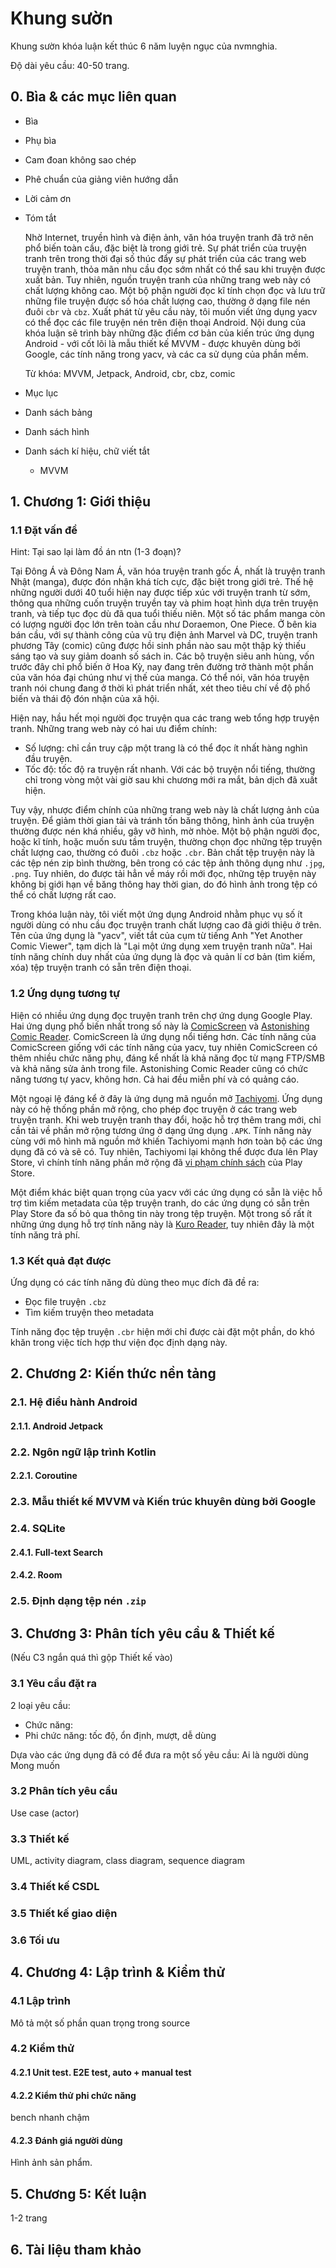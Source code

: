 # Khung sườn

Khung sườn khóa luận kết thúc 6 năm luyện ngục của nvmnghia.

Độ dài yêu cầu: 40-50 trang.

## 0. Bìa & các mục liên quan

- Bìa
- Phụ bìa
- Cam đoan không sao chép
- Phê chuẩn của giảng viên hướng dẫn
- Lời cảm ơn
- Tóm tắt

    Nhờ Internet, truyền hình và điện ảnh, văn hóa truyện tranh đã trở nên phổ
    biến toàn cầu, đặc biệt là trong giới trẻ. Sự phát triển của truyện tranh
    trên trong thời đại số thúc đẩy sự phát triển của các trang web truyện
    tranh, thỏa mãn nhu cầu đọc sớm nhất có thể sau khi truyện được xuất bản.
    Tuy nhiên, nguồn truyện tranh của những trang web này có chất lượng không
    cao. Một bộ phận người đọc kĩ tính chọn đọc và lưu trữ những file truyện
    được số hóa chất lượng cao, thường ở dạng file nén đuôi `cbr` và `cbz`. Xuất
    phát từ yêu cầu này, tôi muốn viết ứng dụng yacv có thể đọc các file truyện
    nén trên điện thoại Android. Nội dung của khóa luận sẽ trình bày những đặc
    điểm cơ bản của kiến trúc ứng dụng Android - với cốt lõi là mẫu thiết kế
    MVVM - được khuyên dùng bởi Google, các tính năng trong yacv, và các ca sử
    dụng của phần mềm.

    Từ khóa: MVVM, Jetpack, Android, cbr, cbz, comic

- Mục lục
- Danh sách bảng
- Danh sách hình
- Danh sách kí hiệu, chữ viết tắt
    - MVVM

## 1. Chương 1: Giới thiệu

### 1.1 Đặt vấn đề

Hint: Tại sao lại làm đồ án ntn (1-3 đoạn)?

Tại Đông Á và Đông Nam Á, văn hóa truyện tranh gốc Á, nhất là truyện tranh Nhật
(manga), được đón nhận khá tích cực, đặc biệt trong giới trẻ. Thế hệ những người
dưới 40 tuổi hiện nay được tiếp xúc với truyện tranh từ sớm, thông qua những
cuốn truyện truyền tay và phim hoạt hình dựa trên truyện tranh, và tiếp tục đọc
dù đã qua tuổi thiếu niên. Một số tác phẩm manga còn có lượng người đọc lớn trên
toàn cầu như Doraemon, One Piece. Ở bên kia bán cầu, với sự thành công của vũ
trụ điện ảnh Marvel và DC, truyện tranh phương Tây (comic) cũng được hồi sinh
phần nào sau một thập kỷ thiếu sáng tạo và suy giảm doanh số sách in. Các bộ
truyện siêu anh hùng, vốn trước đây chỉ phổ biến ở Hoa Kỳ, nay đang trên đường
trở thành một phần của văn hóa đại chúng như vị thế của manga. Có thể nói, văn
hóa truyện tranh nói chung đang ở thời kì phát triển nhất, xét theo tiêu chí về
độ phổ biến và thái độ đón nhận của xã hội.

Hiện nay, hầu hết mọi người đọc truyện qua các trang web tổng hợp truyện tranh.
Những trang web này có hai ưu điểm chính:

- Số lượng: chỉ cần truy cập một trang là có thể đọc ít nhất hàng nghìn đầu
  truyện.
- Tốc độ: tốc độ ra truyện rất nhanh. Với các bộ truyện nổi tiếng, thường chỉ
  trong vòng một vài giờ sau khi chương mới ra mắt, bản dịch đã xuất hiện.

Tuy vậy, nhược điểm chính của những trang web này là chất lượng ảnh của truyện.
Để giảm thời gian tải và tránh tốn băng thông, hình ảnh của truyện thường được
nén khá nhiều, gây vỡ hình, mờ nhòe. Một bộ phận người đọc, hoặc kĩ tính, hoặc
muốn sưu tầm truyện, thường chọn đọc những tệp truyện chất lượng cao, thường có
đuôi `.cbz` hoặc `.cbr`. Bản chất tệp truyện này là các tệp nén zip bình thường,
bên trong có các tệp ảnh thông dụng như `.jpg`, `.png`. Tuy nhiên, do được tải
hẳn về máy rồi mới đọc, những tệp truyện này không bị giới hạn về băng thông hay
thời gian, do đó hình ảnh trong tệp có thể có chất lượng rất cao.

Trong khóa luận này, tôi viết một ứng dụng Android nhằm phục vụ số ít người dùng
có nhu cầu đọc truyện tranh chất lượng cao đã giới thiệu ở trên. Tên của ứng
dụng là "yacv", viết tắt của cụm từ tiếng Anh "Yet Another Comic Viewer", tạm
dịch là "Lại một ứng dụng xem truyện tranh nữa". Hai tính năng chính duy nhất
của ứng dụng là đọc và quản lí cơ bản (tìm kiếm, xóa) tệp truyện tranh có sẵn
trên điện thoại.

### 1.2 Ứng dụng tương tự

Hiện có nhiều ứng dụng đọc truyện tranh trên chợ ứng dụng Google Play. Hai ứng
dụng phổ biến nhất trong số này là
[ComicScreen](https://play.google.com/store/apps/details?id=com.viewer.comicscreen&hl=en&gl=US)
và [Astonishing Comic
Reader](https://play.google.com/store/apps/details?id=com.aerilys.acr.android&hl=en&gl=US).
ComicScreen là ứng dụng nổi tiếng hơn. Các tính năng của ComicScreen giống với
các tính năng của yacv, tuy nhiên ComicScreen có thêm nhiều chức năng phụ, đáng
kể nhất là khả năng đọc từ mạng FTP/SMB và khả năng sửa ảnh trong file.
Astonishing Comic Reader cũng có chức năng tương tự yacv, không hơn. Cả hai đều
miễn phí và có quảng cáo.

Một ngoại lệ đáng kể ở đây là ứng dụng mã nguồn mở
[Tachiyomi](https://github.com/tachiyomiorg/tachiyomi). Ứng dụng này có hệ thống
phần mở rộng, cho phép đọc truyện ở các trang web truyện tranh. Khi web truyện
tranh thay đổi, hoặc hỗ trợ thêm trang mới, chỉ cần tải về phần mở rộng tương
ứng ở dạng ứng dụng `.APK`. Tính năng này cùng với mô hình mã nguồn mở khiến
Tachiyomi mạnh hơn toàn bộ các ứng dụng đã có và sẽ có. Tuy nhiên, Tachiyomi lại
không thể được đưa lên Play Store, vì chính tính năng phần mở rộng đã [vi phạm
chính sách](https://github.com/tachiyomiorg/tachiyomi/issues/1745) của Play
Store.

Một điểm khác biệt quan trọng của yacv với các ứng dụng có sẵn là việc hỗ trợ
tìm kiếm metadata của tệp truyện tranh, do các ứng dụng có sẵn trên Play Store
đa số bỏ qua thông tin này trong tệp truyện. Một trong số rất ít những ứng dụng
hỗ trợ tính năng này là [Kuro
Reader](https://play.google.com/store/apps/details?id=br.com.kurotoshiro.leitor_manga&hl=en&gl=US),
tuy nhiên đây là một tính năng trả phí.

### 1.3 Kết quả đạt được

Ứng dụng có các tính năng đủ dùng theo mục đích đã đề ra:

- Đọc file truyện `.cbz`
- Tìm kiếm truyện theo metadata

Tính năng đọc tệp truyện `.cbr` hiện mới chỉ được cài đặt một phần, do khó khăn
trong việc tích hợp thư viện đọc định dạng này.

## 2. Chương 2: Kiến thức nền tảng

### 2.1. Hệ điều hành Android

#### 2.1.1. Android Jetpack

### 2.2. Ngôn ngữ lập trình Kotlin

#### 2.2.1. Coroutine

### 2.3. Mẫu thiết kế MVVM và Kiến trúc khuyên dùng bởi Google

### 2.4. SQLite

#### 2.4.1. Full-text Search

#### 2.4.2. Room

### 2.5. Định dạng tệp nén `.zip`

## 3. Chương 3: Phân tích yêu cầu & Thiết kế

(Nếu C3 ngắn quá thì gộp Thiết kế vào)

### 3.1 Yêu cầu đặt ra

2 loại yêu cầu:

- Chức năng:
- Phi chức năng: tốc độ, ổn định, mượt, dễ dùng

Dựa vào các ứng dụng đã có để đưa ra một số yêu cầu:
Ai là người dùng
Mong muốn

### 3.2 Phân tích yêu cầu

Use case (actor)

### 3.3 Thiết kế

UML, activity diagram, class diagram, sequence diagram

### 3.4 Thiết kế CSDL

### 3.5 Thiết kế giao diện

### 3.6 Tối ưu

## 4. Chương 4: Lập trình & Kiểm thử

### 4.1 Lập trình

Mô tả một số phần quan trọng trong source

### 4.2 Kiểm thử

#### 4.2.1 Unit test. E2E test, auto + manual test

#### 4.2.2 Kiểm thử phi chức năng

bench nhanh chậm

#### 4.2.3 Đánh giá người dùng

Hình ảnh sản phẩm.

## 5. Chương 5: Kết luận

1-2 trang

## 6. Tài liệu tham khảo
